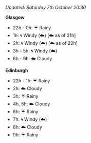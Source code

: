 *Updated: Saturday 7th October 20:30*

**Glasgow**

* 22h - 0h: :umbrella: Rainy
* 1h: :cyclone: Windy (:cloud:) [:cloud: as of 21h]
* 2h: :cyclone: Windy (:cloud:) [:cloud: as of 22h]
* 3h - 5h: :cyclone: Windy (:cloud:)
* 6h - 9h: :cloud: Cloudy

**Edinburgh**

* 22h - 1h: :umbrella: Rainy
* 2h: :cloud: Cloudy
* 3h: :umbrella: Rainy
* 4h, 5h: :cloud: Cloudy
* 6h: :umbrella: Rainy
* 7h: :cyclone: Windy (:cloud:)
* 8h: :cloud: Cloudy
* 9h: :umbrella: Rainy

